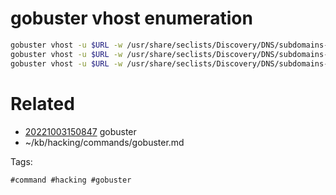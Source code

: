 # gobuster vhost enumeration
```bash
gobuster vhost -u $URL -w /usr/share/seclists/Discovery/DNS/subdomains-top1million-5000.txt -t 50
gobuster vhost -u $URL -w /usr/share/seclists/Discovery/DNS/subdomains-top1million-20000.txt -t 50
gobuster vhost -u $URL -w /usr/share/seclists/Discovery/DNS/subdomains-top1million-110000.txt -t 50
```

# Related

- [20221003150847](/zet/20221003150847/README.md) gobuster
- ~/kb/hacking/commands/gobuster.md

Tags:

    #command #hacking #gobuster 
